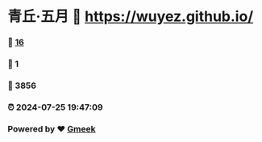 # 青丘·五月 :link: https://wuyez.github.io/ 
### :page_facing_up: [16](https://wuyez.github.io//tag.html) 
### :speech_balloon: 1 
### :hibiscus: 3856 
### :alarm_clock: 2024-07-25 19:47:09 
### Powered by :heart: [Gmeek](https://github.com/Meekdai/Gmeek)
